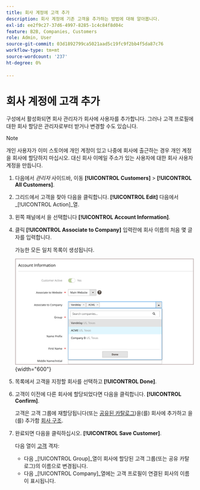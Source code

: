 ```yaml
---
title: 회사 계정에 고객 추가
description: 회사 계정에 기존 고객을 추가하는 방법에 대해 알아봅니다.
exl-id: ee2f9c27-37d6-4997-8285-1c4c84f8d04c
feature: B2B, Companies, Customers
role: Admin, User
source-git-commit: 03d1892799ca5021aad5c19fc9f2bb4f5da87c76
workflow-type: tm+mt
source-wordcount: '237'
ht-degree: 0%

---
```


# 회사 계정에 고객 추가

구성에서 활성화되면 회사 관리자가 회사에 사용자를 추가합니다. 그러나 고객 프로필에 대한 회사 할당은 관리자로부터 받거나 변경할 수도 있습니다.

>[!NOTE]
>
>개인 사용자가 이미 스토어에 개인 계정이 있고 나중에 회사에 출근하는 경우 개인 계정을 회사에 할당하지 마십시오. 대신 회사 이메일 주소가 있는 사용자에 대한 회사 사용자 계정을 만듭니다.

1. 다음에서 _관리자_ 사이드바, 이동 **[!UICONTROL Customers]** > **[!UICONTROL All Customers]**.

1. 그리드에서 고객을 찾아 다음을 클릭합니다. **[!UICONTROL Edit]** 다음에서 _[!UICONTROL Action]_열.

1. 왼쪽 패널에서 을 선택합니다 **[!UICONTROL Account Information]**.

1. 클릭 **[!UICONTROL Associate to Company]** 입력란에 회사 이름의 처음 몇 글자를 입력합니다.

   가능한 모든 일치 목록이 생성됩니다.

   ![회사에 연결](./assets/company-assign-customer-account.png){width="600"}

1. 목록에서 고객을 지정할 회사를 선택하고 **[!UICONTROL Done]**.

1. 고객이 이전에 다른 회사에 할당되었다면 다음을 클릭합니다. **[!UICONTROL Confirm]**.

   고객은 고객 그룹에 재할당됩니다(또는 [공유된 카탈로그](catalog-shared.md))을(를) 회사에 추가하고 을(를) 추가함 [회사 구조](account-company-structure.md).

1. 완료되면 다음을 클릭하십시오. **[!UICONTROL Save Customer]**.

   다음 열이 [고객](../customers/customers-all.md) 격자:

   - 다음 _[!UICONTROL Group]_열이 회사에 할당된 고객 그룹(또는 공유 카탈로그)의 이름으로 변경됩니다.
   - 다음 _[!UICONTROL Company]_열에는 고객 프로필이 연결된 회사의 이름이 표시됩니다.
